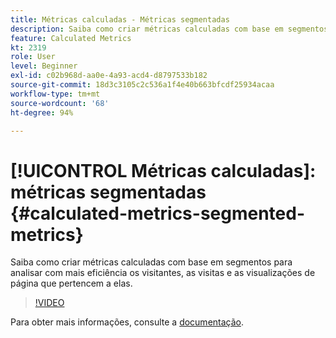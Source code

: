 ```yaml
---
title: Métricas calculadas - Métricas segmentadas
description: Saiba como criar métricas calculadas com base em segmentos para analisar com mais eficiência os visitantes, as visitas e as visualizações de página que pertencem a elas.
feature: Calculated Metrics
kt: 2319
role: User
level: Beginner
exl-id: c02b968d-aa0e-4a93-acd4-d8797533b182
source-git-commit: 18d3c3105c2c536a1f4e40b663bfcdf25934acaa
workflow-type: tm+mt
source-wordcount: '68'
ht-degree: 94%

---
```


# [!UICONTROL Métricas calculadas]: métricas segmentadas {#calculated-metrics-segmented-metrics}

Saiba como criar métricas calculadas com base em segmentos para analisar com mais eficiência os visitantes, as visitas e as visualizações de página que pertencem a elas.

>[!VIDEO](https://video.tv.adobe.com/v/32603/?quality=12&learn=on&captions=por_br)

Para obter mais informações, consulte a [documentação](https://experienceleague.adobe.com/docs/analytics/components/calculated-metrics/calcmetric-workflow/metrics-with-segments.html?lang=pt-BR).
